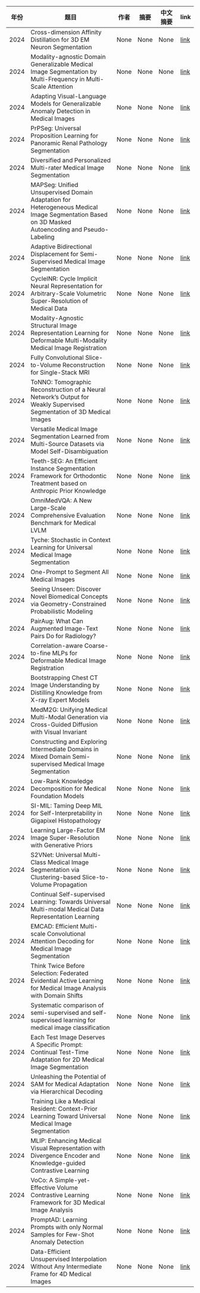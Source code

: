 | 年份   | 题目 | 作者   | 摘要   | 中文摘要 | link |
|------| - |------|------|------| --- |
| 2024 | Cross-dimension Affinity Distillation for 3D EM Neuron Segmentation | None | None | None | [link](https://openaccess.thecvf.com) |
| 2024 | Modality-agnostic Domain Generalizable Medical Image Segmentation by Multi-Frequency in Multi-Scale Attention | None | None | None | [link](https://openaccess.thecvf.com) |
| 2024 | Adapting Visual-Language Models for Generalizable Anomaly Detection in Medical Images | None | None | None | [link](https://openaccess.thecvf.com) |
| 2024 | PrPSeg: Universal Proposition Learning for Panoramic Renal Pathology Segmentation | None | None | None | [link](https://openaccess.thecvf.com) |
| 2024 | Diversified and Personalized Multi-rater Medical Image Segmentation | None | None | None | [link](https://openaccess.thecvf.com) |
| 2024 | MAPSeg: Unified Unsupervised Domain Adaptation for Heterogeneous Medical Image Segmentation Based on 3D Masked Autoencoding and Pseudo-Labeling | None | None | None | [link](https://openaccess.thecvf.com) |
| 2024 | Adaptive Bidirectional Displacement for Semi-Supervised Medical Image Segmentation | None | None | None | [link](https://openaccess.thecvf.com) |
| 2024 | CycleINR: Cycle Implicit Neural Representation for Arbitrary-Scale Volumetric Super-Resolution of Medical Data | None | None | None | [link](https://openaccess.thecvf.com) |
| 2024 | Modality-Agnostic Structural Image Representation Learning for Deformable Multi-Modality Medical Image Registration | None | None | None | [link](https://openaccess.thecvf.com) |
| 2024 | Fully Convolutional Slice-to-Volume Reconstruction for Single-Stack MRI | None | None | None | [link](https://openaccess.thecvf.com) |
| 2024 | ToNNO: Tomographic Reconstruction of a Neural Network’s Output for Weakly Supervised Segmentation of 3D Medical Images | None | None | None | [link](https://openaccess.thecvf.com) |
| 2024 | Versatile Medical Image Segmentation Learned from Multi-Source Datasets via Model Self-Disambiguation | None | None | None | [link](https://openaccess.thecvf.com) |
| 2024 | Teeth-SEG: An Efficient Instance Segmentation Framework for Orthodontic Treatment based on Anthropic Prior Knowledge | None | None | None | [link](https://openaccess.thecvf.com) |
| 2024 | OmniMedVQA: A New Large-Scale Comprehensive Evaluation Benchmark for Medical LVLM | None | None | None | [link](https://openaccess.thecvf.com) |
| 2024 | Tyche: Stochastic in Context Learning for Universal Medical Image Segmentation | None | None | None | [link](https://openaccess.thecvf.com) |
| 2024 | One-Prompt to Segment All Medical Images | None | None | None | [link](https://openaccess.thecvf.com) |
| 2024 | Seeing Unseen: Discover Novel Biomedical Concepts via Geometry-Constrained Probabilistic Modeling | None | None | None | [link](https://openaccess.thecvf.com) |
| 2024 | PairAug: What Can Augmented Image-Text Pairs Do for Radiology? | None | None | None | [link](https://openaccess.thecvf.com) |
| 2024 | Correlation-aware Coarse-to-fine MLPs for Deformable Medical Image Registration | None | None | None | [link](https://openaccess.thecvf.com) |
| 2024 | Bootstrapping Chest CT Image Understanding by Distilling Knowledge from X-ray Expert Models | None | None | None | [link](https://openaccess.thecvf.com) |
| 2024 | MedM2G: Unifying Medical Multi-Modal Generation via Cross-Guided Diffusion with Visual Invariant | None | None | None | [link](https://openaccess.thecvf.com) |
| 2024 | Constructing and Exploring Intermediate Domains in Mixed Domain Semi-supervised Medical Image Segmentation | None | None | None | [link](https://openaccess.thecvf.com) |
| 2024 | Low-Rank Knowledge Decomposition for Medical Foundation Models | None | None | None | [link](https://openaccess.thecvf.com) |
| 2024 | SI-MIL: Taming Deep MIL for Self-Interpretability in Gigapixel Histopathology | None | None | None | [link](https://openaccess.thecvf.com) |
| 2024 | Learning Large-Factor EM Image Super-Resolution with Generative Priors | None | None | None | [link](https://openaccess.thecvf.com) |
| 2024 | S2VNet: Universal Multi-Class Medical Image Segmentation via Clustering-based Slice-to-Volume Propagation | None | None | None | [link](https://openaccess.thecvf.com) |
| 2024 | Continual Self-supervised Learning: Towards Universal Multi-modal Medical Data Representation Learning | None | None | None | [link](https://openaccess.thecvf.com) |
| 2024 | EMCAD: Efficient Multi-scale Convolutional Attention Decoding for Medical Image Segmentation | None | None | None | [link](https://openaccess.thecvf.com) |
| 2024 | Think Twice Before Selection: Federated Evidential Active Learning for Medical Image Analysis with Domain Shifts | None | None | None | [link](https://openaccess.thecvf.com) |
| 2024 | Systematic comparison of semi-supervised and self-supervised learning for medical image classification | None | None | None | [link](https://openaccess.thecvf.com) |
| 2024 | Each Test Image Deserves A Specific Prompt: Continual Test-Time Adaptation for 2D Medical Image Segmentation | None | None | None | [link](https://openaccess.thecvf.com) |
| 2024 | Unleashing the Potential of SAM for Medical Adaptation via Hierarchical Decoding | None | None | None | [link](https://openaccess.thecvf.com) |
| 2024 | Training Like a Medical Resident: Context-Prior Learning Toward Universal Medical Image Segmentation | None | None | None | [link](https://openaccess.thecvf.com) |
| 2024 | MLIP: Enhancing Medical Visual Representation with Divergence Encoder and Knowledge-guided Contrastive Learning | None | None | None | [link](https://openaccess.thecvf.com) |
| 2024 | VoCo: A Simple-yet-Effective Volume Contrastive Learning Framework for 3D Medical Image Analysis | None | None | None | [link](https://openaccess.thecvf.com) |
| 2024 | PromptAD: Learning Prompts with only Normal Samples for Few-Shot Anomaly Detection | None | None | None | [link](https://openaccess.thecvf.com) |
| 2024 | Data-Efficient Unsupervised Interpolation Without Any Intermediate Frame for 4D Medical Images | None | None | None | [link](https://openaccess.thecvf.com) |

